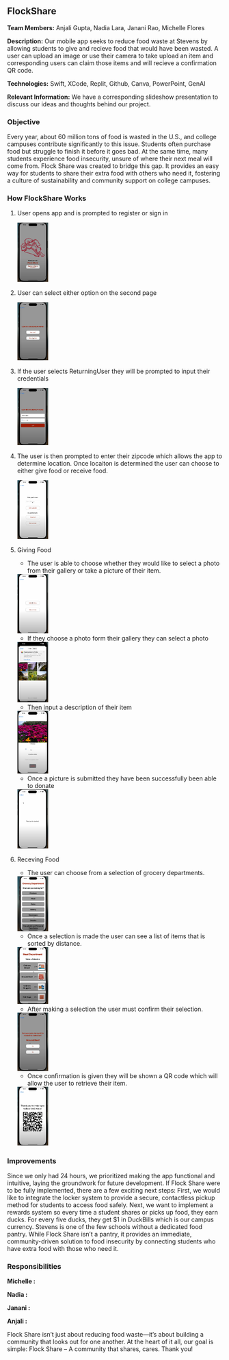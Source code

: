 ## FlockShare

**Team Members:** Anjali Gupta, Nadia Lara, Janani Rao, Michelle Flores 

**Description:** Our mobile app seeks to reduce food waste at Stevens by allowing students to give and recieve food that would have been wasted. A user can upload an image or use their camera to take upload an item and corresponding users can claim those items and will recieve a confirmation QR code.  

**Technologies:** Swift, XCode, Replit, Github, Canva, PowerPoint, GenAI

**Relevant Information:** We have a corresponding slideshow presentation to discuss our ideas and thoughts behind our project.
  
 ### Objective
  Every year, about 60 million tons of food is wasted in the U.S., and college campuses contribute significantly to this issue. Students often purchase food but struggle to finish it before it goes bad. At the same time, many students experience food insecurity, unsure of where their next meal will come from. Flock Share was created to bridge this gap. It provides an easy way for students to share their extra food with others who need it, fostering a culture of sustainability and community support on college campuses.
  
### How FlockShare Works

1. User opens app and is prompted to register or sign in
   
    <img src="App_Photos_ReadMe/App_Intro.png" width=15% height=15%>


2. User can select either option on the second page
   
   <img src="App_Photos_ReadMe/App_2.png" width=15% height=15%>
   
3. If the user selects ReturningUser they will be prompted to input their credentials

   <img src="App_Photos_ReadMe/App_3.png" width=15% height=15%>

3. The user is then prompted to enter their zipcode which allows the app to determine location. Once locaiton is determined the user can choose to either give food or receive food.

   <img src="App_Photos_ReadMe/App_4.png" width=15% height=15%>

5. Giving Food
   - The user is able to choose whether they would like to select a photo from their gallery or take a picture of their item.
     
   <img src="App_Photos_ReadMe/App_5.png" width=15% height=15%>

   - If they choose a photo form their gallery they can select a photo
     
   <img src="App_Photos_ReadMe/App_6.png" width=15% height=15%>

   - Then input a description of their item
   <img src="App_Photos_ReadMe/App_7.png" width=15% height=15%>
   
   -  Once a picture is submitted they have been successfully been able to donate
     
   <img src="App_Photos_ReadMe/App_8.png" width=15% height=15%>

6. Receving Food
   - The user can choose from a selection of grocery departments.
     
   <img src="App_Photos_ReadMe/App_9.png" width=15% height=15%>
   
   - Once a selection is made the user can see a list of items that is sorted by distance.
     
   <img src="App_Photos_ReadMe/App_10.png" width=15% height=15%>
   
   - After making a selection the user must confirm their selection.

   <img src="App_Photos_ReadMe/App_11.png" width=15% height=15%>
      
   - Once confirmation is given they will be shown a QR code which will allow the user to retrieve their item.
  
   <img src="App_Photos_ReadMe/App_12.png" width=15% height=15%>

  
  
### Improvements

Since we only had 24 hours, we prioritized making the app functional and intuitive, laying the groundwork for future development. If Flock Share were to be fully implemented, there are a few exciting next steps:
First, we would like to integrate the locker system to provide a secure, contactless pickup method for students to access food safely. Next, we want to implement a rewards system so every time a student shares or picks up food, they earn ducks. For every five ducks, they get $1 in DuckBills which is our campus currency. Stevens is one of the few schools without a dedicated food pantry. While Flock Share isn’t a pantry, it provides an immediate, community-driven solution to food insecurity by connecting students who have extra food with those who need it.

### Responsibilities

**Michelle :**

**Nadia :**

**Janani :**

**Anjali :**
  
  
  Flock Share isn’t just about reducing food waste—it’s about building a community that looks out for one another. At the heart of it all, our goal is simple: Flock Share – A community that shares, cares. Thank you!
  
  
  
